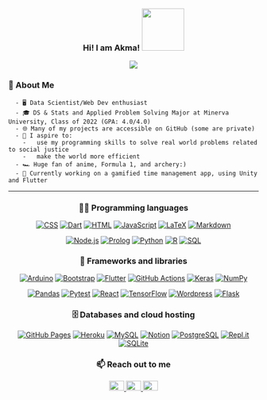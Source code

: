 <h3 align="center">
  Hi! I am Akma!
  <img src="https://media3.giphy.com/media/26Fxy3Iz1ari8oytO/giphy.gif" width="85">
 
</h3>

<!-- Typing SVG by DenverCoder1 - https://github.com/DenverCoder1/readme-typing-svg -->
<p align="center">
  <a href="https://github.com/DenverCoder1/readme-typing-svg"><img src="https://readme-typing-svg.herokuapp.com/?lines=Web+Dev+and+ML/AI+Enthusiast;3+years%20of%20coding%20experience;Always%20learning%20new%20things&font=Fira%20Code&center=true&width=440&height=45&color=f75c7e&vCenter=true&size=22"></a>
</p>

### :book: About Me
      - 🖥 Data Scientist/Web Dev enthusiast
      - 🎓 DS & Stats and Applied Problem Solving Major at Minerva University, Class of 2022 (GPA: 4.0/4.0)
      - 🌐 Many of my projects are accessible on GitHub (some are private)
      - 🎯 I aspire to:
        -   use my programming skills to solve real world problems related to social justice
        -   make the world more efficient
      - 🏎️ Huge fan of anime, Formula 1, and archery:)
      - 🔨 Currently working on a gamified time management app, using Unity and Flutter
  
-----------------------
<h3 align="center">
👨‍💻 Programming languages
</h3> 

<p align="center">
    <a href="https://github.com/search?q=user%3Aakmarzhan1+language%3Acss"><img alt="CSS" src="https://img.shields.io/badge/CSS-1572B6.svg?logo=css3&logoColor=white"></a>
    <a href="https://github.com/search?q=user%3Aakmarzhan1+language%3Adart"><img alt="Dart" src="https://img.shields.io/badge/Dart-15A6C4.svg?logo=dart&logoColor=white"></a>
    <a href="https://github.com/search?q=user%3Aakmarzhan1+language%3Ahtml"><img alt="HTML" src="https://img.shields.io/badge/HTML-E34F26.svg?logo=html5&logoColor=white"></a>
    <a href="https://github.com/search?q=user%3Aakmarzhan1+language%3Ajavascript"><img alt="JavaScript" src="https://img.shields.io/badge/JavaScript-F7DF1E.svg?logo=javascript&logoColor=black"></a>
    <a href="https://github.com/search?q=user%3Aakmarzhan1+language%3Atex"><img alt="LaTeX" src="https://img.shields.io/badge/LaTeX-008080.svg?logo=LaTeX&logoColor=white"></a>
    <a href="https://github.com/search?q=user%3Aakmarzhan1+language%3Amarkdown"><img alt="Markdown" src="https://img.shields.io/badge/Markdown-000000.svg?logo=markdown&logoColor=white"></a>
</p>
<p align="center">
    <a href="https://github.com/search?q=user%3Aakmarzhan1+language%3Ajavascript"><img alt="Node.js" src="https://img.shields.io/badge/Node.js-43853D.svg?logo=node.js&logoColor=white"></a>
    <a href="https://github.com/search?q=user%3Aakmarzhan1+language%3Aprolog"><img alt="Prolog" src="https://custom-icon-badges.herokuapp.com/badge/Prolog-E61B23.svg?logo=swi-prolog&logoColor=white"></a>
    <a href="https://github.com/search?q=user%3Aakmarzhan1+language%3Apython"><img alt="Python" src="https://img.shields.io/badge/Python-14354C.svg?logo=python&logoColor=white"></a>
    <a href="https://github.com/search?q=user%3Aakmarzhan1+language%3Ar"><img alt="R" src="https://img.shields.io/badge/R-276DC3.svg?logo=r&logoColor=white"></a>
    <a href="https://github.com/search?q=user%3Aakmarzhan1+language%3Asql"><img alt="SQL" src="https://custom-icon-badges.herokuapp.com/badge/SQL-025E8C.svg?logo=database&logoColor=white"></a>
</p>

<h3 align="center">
🧰 Frameworks and libraries
</h3> 


<p align="center">
    <a href="#"><img alt="Arduino" src="https://img.shields.io/badge/-Arduino-00979D?logo=Arduino&logoColor=white"></a>
    <a href="#"><img alt="Bootstrap" src="https://img.shields.io/badge/Bootstrap-7952B3.svg?logo=bootstrap&logoColor=white"></a>
    <a href="#"><img alt="Flutter" src="https://img.shields.io/badge/Flutter-02569B.svg?logo=flutter&logoColor=white"></a>
    <a href="#"><img alt="GitHub Actions" src="https://img.shields.io/badge/GitHub%20Actions-2671E5.svg?logo=github%20actions&logoColor=white"></a>
    <a href="#"><img alt="Keras" src="https://img.shields.io/badge/Keras-D00000.svg?logo=Keras&logoColor=white"></a>
    <a href="#"><img alt="NumPy" src="https://img.shields.io/badge/Numpy-013243.svg?logo=numpy&logoColor=white"></a>
</p>
<p align="center">
  <a href="#"><img alt="Pandas" src="https://img.shields.io/badge/Pandas-150458.svg?logo=pandas&logoColor=white"></a>
    <a href="#"><img alt="Pytest" src="https://img.shields.io/badge/Pytest-0A9EDC.svg?logo=pytest&logoColor=white"></a>
    <a href="#"><img alt="React" src="https://img.shields.io/badge/React-20232a.svg?logo=react&logoColor=%2361DAFB"></a>
    <a href="#"><img alt="TensorFlow" src="https://img.shields.io/badge/TensorFlow-FF6F00.svg?logo=TensorFlow&logoColor=white"></a>
    <a href="#"><img alt="Wordpress" src="https://img.shields.io/badge/Wordpress-21759B?logo=wordpress&logoColor=white"></a>
    <a href="#"><img alt="Flask" src="https://img.shields.io/badge/Flask-20232a?logo=flask&logoColor=white"></a>

</p>

<h3 align="center">
🗄️ Databases and cloud hosting
</h3> 

<p align="center">
    <a href="#"><img alt="GitHub Pages" src="https://img.shields.io/badge/GitHub%20Pages-327FC7.svg?logo=github&logoColor=white"></a>
    <a href="#"><img alt="Heroku" src="https://img.shields.io/badge/Heroku-430098.svg?logo=heroku&logoColor=white"></a>
    <a href="#"><img alt="MySQL" src="https://img.shields.io/badge/MySQL-00f.svg?logo=mysql&logoColor=white"></a>
    <a href="#"><img alt="Notion" src="https://img.shields.io/badge/Notion-010101.svg?logo=notion&logoColor=white"></a>
    <a href="#"><img alt="PostgreSQL" src ="https://img.shields.io/badge/PostgreSQL-316192.svg?logo=postgresql&logoColor=white"></a>
    <a href="#"><img alt="Repl.it" src="https://img.shields.io/badge/Repl.it-0D101E.svg?logo=Replit&logoColor=white"></a>
    <a href="#"><img alt="SQLite" src ="https://img.shields.io/badge/SQLite-07405e.svg?logo=sqlite&logoColor=white"></a>
</p>

<h3 align="center">
  
<h3 align="center">
📫 Reach out to me
</h3> 

<div align="center">
<a href="https://www.linkedin.com/in/akmarzhan-abylay/">
         <img alt="Qries" src="https://www.freeiconspng.com/uploads/linkedin-logo-3.png" alt="Follow akmarzhan1 on LinkedIn" title="Follow akmarzhan1 on LinkedIn"
         width="30" height="20">
      </a>
      

<a href="mailto: akmarzhan@uni.minerva.edu">
         <img alt="Qries" src="https://user-images.githubusercontent.com/47840436/132921329-85589bc6-7ce9-4cb5-8ae5-26274d048ce0.png" alt="Write akmarzhan1 an email" title="Write akmarzhan1 an email"
         width="30" height="20">
      </a>
  
  <a href="https://github.com/akmarzhan1">
         <img alt="Qries" src="http://pngimg.com/uploads/github/github_PNG83.png" alt="Write akmarzhan1 an email" title="Write akmarzhan1 an email"
         width="30" height="20">
      </a>
  

 </div>
